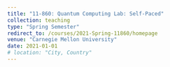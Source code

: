 ```yaml
---
title: "11-860: Quantum Computing Lab: Self-Paced"
collection: teaching
type: "Spring Semester"
redirect_to: /courses/2021-Spring-11860/homepage
venue: "Carnegie Mellon University"
date: 2021-01-01
# location: "City, Country"
---
```

